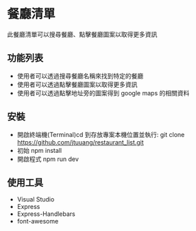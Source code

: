# 餐廳清單
此餐廳清單可以搜尋餐廳、點擊餐廳圖案以取得更多資訊

## 功能列表
- 使用者可以透過搜尋餐廳名稱來找到特定的餐廳
- 使用者可以透過點擊餐廳圖案以取得更多資訊
- 使用者可以透過點擊地址旁的圖案得到 google maps 的相關資料

## 安裝
- 開啟終端機(Terminal)cd 到存放專案本機位置並執行:
git clone https://github.com/jtuuang/restaurant_list.git
- 初始
npm install
- 開啟程式
npm run dev

## 使用工具
- Visual Studio
- Express
- Express-Handlebars
- font-awesome